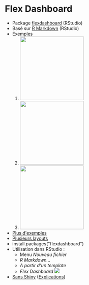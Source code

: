 # Flex Dashboard
- Package [flexdashboard](https://pkgs.rstudio.com/flexdashboard/) (RStudio)
- Basé sur [R Markdown](https://rmarkdown.rstudio.com/) (RStudio)
- Exemples 
  1. [<img src="https://pkgs.rstudio.com/flexdashboard/articles/images/htmlwidgets-d3heatmap.png" width="200">](https://beta.rstudioconnect.com/jjallaire/htmlwidgets-d3heatmap/)
  2. [<img src="https://pkgs.rstudio.com/flexdashboard/articles/images/plotly.png" width="200">](https://beta.rstudioconnect.com/jjallaire/htmlwidgets-ggplotly-geoms/htmlwidgets-ggplotly-geoms.html)
  3. [<img src="https://pkgs.rstudio.com/flexdashboard/articles/images/shiny-biclust.png" width="200">](https://jjallaire.shinyapps.io/shiny-biclust/)
- [Plus d'exemples](https://pkgs.rstudio.com/flexdashboard/articles/examples.html)
- [Plusieurs layouts](https://pkgs.rstudio.com/flexdashboard/articles/layouts.htm)
- install.packages("flexdashboard")
- Utilisation dans RStudio : 
  - Menu *Nouveau fichier* 
  - *R Markdown...*
  - *A partir d'un template*
  - *Flex Dashboard*
![](https://pkgs.rstudio.com/flexdashboard/reference/figures/NewRMarkdown.png)
- [Sans Shiny](https://meghansaha.github.io/NYS_MH_Programs/) ([Explications](https://www.thetidytrekker.com/post/dull-dashboards))
